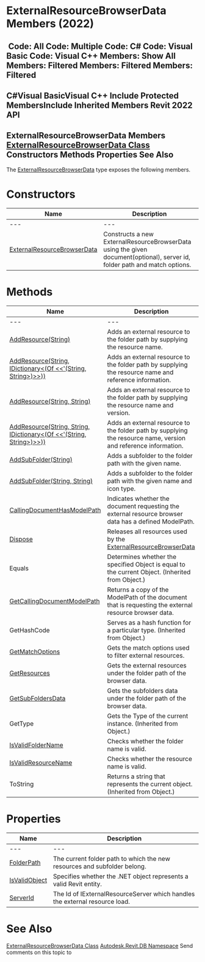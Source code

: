 # ExternalResourceBrowserData Members (2022)

﻿
 Code: All Code: Multiple Code: C# Code: Visual Basic Code: Visual C++  Members: Show All Members: Filtered Members: Filtered Members: Filtered   
---  
C#Visual BasicVisual C++
Include Protected MembersInclude Inherited Members
Revit 2022 API  
---  
ExternalResourceBrowserData Members  
[ExternalResourceBrowserData Class](94a46450-5467-45f2-0228-4c9f9821b4c9.md "ExternalResourceBrowserData Class") Constructors Methods Properties See Also  
---  
The [ExternalResourceBrowserData](94a46450-5467-45f2-0228-4c9f9821b4c9.md "ExternalResourceBrowserData Class") type exposes the following members.
# Constructors
| Name | Description |
| --- | --- |
| --- | --- | --- |
| [ExternalResourceBrowserData](eabd8602-8d03-9d9f-455e-bda1d0667f18.md "ExternalResourceBrowserData Constructor") | Constructs a new ExternalResourceBrowserData using the given document(optional), server id, folder path and match options. |

# Methods
| Name | Description |
| --- | --- |
| --- | --- | --- |
| [AddResource(String)](94069c9b-d720-6826-bf13-7663e73b08cb.md "AddResource Method \(String\)") | Adds an external resource to the folder path by supplying the resource name. |
| [AddResource(String, IDictionary<(Of <<'(String, String>)>>))](44f19e8a-789f-1181-3ec1-def94c1e1a3d.md "AddResource Method \(String, IDictionary\(String, String\)\)") | Adds an external resource to the folder path by supplying the resource name and reference information. |
| [AddResource(String, String)](62f87583-84e5-1481-35a6-f8610bc4f448.md "AddResource Method \(String, String\)") | Adds an external resource to the folder path by supplying the resource name and version. |
| [AddResource(String, String, IDictionary<(Of <<'(String, String>)>>))](60ea723b-3c92-8408-26f6-08788f29bc25.md "AddResource Method \(String, String, IDictionary\(String, String\)\)") | Adds an external resource to the folder path by supplying the resource name, version and reference information. |
| [AddSubFolder(String)](b4156741-2375-50f9-1c33-7efaa42b8b06.md "AddSubFolder Method \(String\)") | Adds a subfolder to the folder path with the given name. |
| [AddSubFolder(String, String)](6a60f937-fa5f-55e7-7b16-cc009283990f.md "AddSubFolder Method \(String, String\)") | Adds a subfolder to the folder path with the given name and icon type. |
| [CallingDocumentHasModelPath](7c19b745-83f6-24c9-43e9-0a160eab123b.md "CallingDocumentHasModelPath Method") | Indicates whether the document requesting the external resource browser data has a defined ModelPath. |
| [Dispose](204149be-eb02-e742-9a6f-5f795cb90afe.md "Dispose Method") | Releases all resources used by the [ExternalResourceBrowserData](94a46450-5467-45f2-0228-4c9f9821b4c9.md "ExternalResourceBrowserData Class") |
| Equals | Determines whether the specified Object is equal to the current Object. (Inherited from Object.) |
| [GetCallingDocumentModelPath](7a877029-3b5a-3de8-9c35-fe38fa48c82e.md "GetCallingDocumentModelPath Method") | Returns a copy of the ModelPath of the document that is requesting the external resource browser data. |
| GetHashCode | Serves as a hash function for a particular type.  (Inherited from Object.) |
| [GetMatchOptions](18e6e337-9e0e-3c4f-b021-59003c5b4883.md "GetMatchOptions Method") | Gets the match options used to filter external resources. |
| [GetResources](616cff02-a764-70ad-251b-c0b494145c74.md "GetResources Method") | Gets the external resources under the folder path of the browser data. |
| [GetSubFoldersData](68ac11a5-1134-4944-3d57-e002cd376bec.md "GetSubFoldersData Method") | Gets the subfolders data under the folder path of the browser data. |
| GetType | Gets the Type of the current instance. (Inherited from Object.) |
| [IsValidFolderName](b8e9265b-0a7d-d7fd-8588-c49ef5ab5bb2.md "IsValidFolderName Method") | Checks whether the folder name is valid. |
| [IsValidResourceName](d9deaa7c-6b96-6fad-6f16-426df57e09e7.md "IsValidResourceName Method") | Checks whether the resource name is valid. |
| ToString | Returns a string that represents the current object. (Inherited from Object.) |

# Properties
| Name | Description |
| --- | --- |
| --- | --- | --- |
| [FolderPath](3a4e2d9e-41a8-380e-46b1-ab000c4b6a60.md "FolderPath Property") | The current folder path to which the new resources and subfolder belong. |
| [IsValidObject](4b2f627f-7394-baf8-cf33-facd7e6fbe8b.md "IsValidObject Property") | Specifies whether the .NET object represents a valid Revit entity. |
| [ServerId](de683377-f59a-80ee-55e0-cc9be601eaba.md "ServerId Property") | The Id of IExternalResourceServer which handles the external resource load. |

# See Also
[ExternalResourceBrowserData Class](94a46450-5467-45f2-0228-4c9f9821b4c9.md "ExternalResourceBrowserData Class")
[Autodesk.Revit.DB Namespace](87546ba7-461b-c646-cbb1-2cb8f5bff8b2.md "Autodesk.Revit.DB Namespace")
Send comments on this topic to 